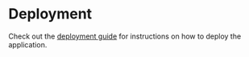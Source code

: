 # Deployment

Check out the [deployment guide](../docs/en/operation/deployment.md) for instructions on how to deploy the application.

